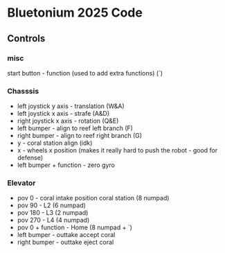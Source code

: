 # Bluetonium 2025 Code

## Controls
### misc
start button - function (used to add extra functions) (`)

### Chasssis
* left joystick y axis - translation (W&A)
* left joystick x axis - strafe (A&D)
* right joystick x axis - rotation (Q&E)
* left bumper - align to reef left branch (F)
* right bumper - align to reef right branch (G)
* y - coral station align (idk)
* x - wheels x position (makes it really hard to push the robot - good for defense)
* left bumper + function - zero gyro


### Elevator
* pov 0 - coral intake position coral station (8 numpad)
* pov 90 - L2 (6 numpad)
* pov 180 - L3 (2 numpad)
* pov 270 - L4 (4 numpad)
* pov 0 + function - Home (8 numpad + `)
* left bumper - outtake accept coral
* right bumper - outtake eject coral
